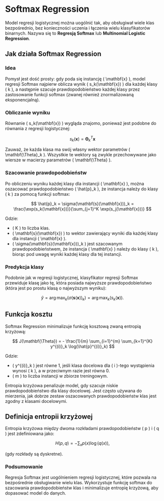 # Softmax Regression

Model regresji logistycznej można uogólnić tak, aby obsługiwał wiele klas bezpośrednio, bez konieczności uczenia i łączenia wielu klasyfikatorów binarnych. Nazywa się to **Regresją Softmax** lub **Multinomial Logistic Regression**.

## Jak działa Softmax Regression

### Idea

Pomysł jest dość prosty: gdy poda się instancję \( \mathbf{x} \), model regresji Softmax najpierw oblicza wynik \( s_k(\mathbf{x}) \) dla każdej klasy \( k \), a następnie szacuje prawdopodobieństwo każdej klasy przez zastosowanie funkcji softmax (zwanej również znormalizowaną eksponencjalną).

### Obliczanie wyniku

Równanie \( s_k(\mathbf{x}) \) wygląda znajomo, ponieważ jest podobne do równania z regresji logistycznej:

$$
s_k(\mathbf{x}) = \mathbf{\Theta}_k^T \mathbf{x}
$$

Zauważ, że każda klasa ma swój własny wektor parametrów \( \mathbf{\Theta}_k \). Wszystkie te wektory są zwykle przechowywane jako wiersze w macierzy parametrów \( \mathbf{\Theta} \).

### Szacowanie prawdopodobieństw

Po obliczeniu wyniku każdej klasy dla instancji \( \mathbf{x} \), można oszacować prawdopodobieństwo \( \hat{p}_k \), że instancja należy do klasy \( k \) za pomocą funkcji softmax:

$$
\hat{p}_k = \sigma(\mathbf{s}(\mathbf{x}))_k = \frac{\exp(s_k(\mathbf{x}))}{\sum_{j=1}^K \exp(s_j(\mathbf{x}))}
$$

Gdzie:
- \( K \) to liczba klas.
- \( \mathbf{s}(\mathbf{x}) \) to wektor zawierający wyniki dla każdej klasy dla instancji \( \mathbf{x} \).
- \( \sigma(\mathbf{s}(\mathbf{x}))_k \) jest szacowanym prawdopodobieństwem, że instancja \( \mathbf{x} \) należy do klasy \( k \), biorąc pod uwagę wyniki każdej klasy dla tej instancji.

### Predykcja klasy

Podobnie jak w regresji logistycznej, klasyfikator regresji Softmax przewiduje klasę jako tę, która posiada najwyższe prawdopodobieństwo (która jest po prostu klasą o najwyższym wyniku):

$$
\hat{y} = \arg\max_k (\sigma(\mathbf{s}(\mathbf{x}))_k) = \arg\max_k (s_k(\mathbf{x})).
$$

## Funkcja kosztu

Softmax Regression minimalizuje funkcję kosztową zwaną entropią krzyżową:

$$
J(\mathbf{\Theta}) = - \frac{1}{m} \sum_{i=1}^{m} \sum_{k=1}^{K} y^{(i)}_k \log(\hat{p}^{(i)}_k)
$$

Gdzie:
- \( y^{(i)}_k \) jest równe 1, jeśli klasa docelowa dla \( i \)-tego wystąpienia wynosi \( k \), a w przeciwnym razie jest równa 0.
- \( m \) to liczba instancji w zbiorze treningowym.

Entropia krzyżowa penalizuje model, gdy szacuje niskie prawdopodobieństwo dla klasy docelowej. Jest często używana do mierzenia, jak dobrze zestaw oszacowanych prawdopodobieństw klas jest zgodny z klasami docelowymi.

## Definicja entropii krzyżowej

Entropia krzyżowa między dwoma rozkładami prawdopodobieństw \( p \) i \( q \) jest zdefiniowana jako:

$$
H(p, q) = - \sum_x p(x) \log(q(x)),
$$

(gdy rozkłady są dyskretne).

### Podsumowanie

Regresja Softmax jest uogólnieniem regresji logistycznej, które pozwala na bezpośrednie obsługiwanie wielu klas. Wykorzystuje funkcję softmax do szacowania prawdopodobieństw klas i minimalizuje entropię krzyżową, aby dopasować model do danych.
